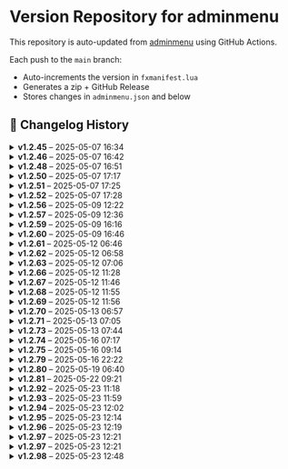 # Version Repository for adminmenu

This repository is auto-updated from [adminmenu](https://github.com/jumalley/adminmenu) using GitHub Actions.

Each push to the `main` branch:
- Auto-increments the version in `fxmanifest.lua`
- Generates a zip + GitHub Release
- Stores changes in `adminmenu.json` and below

## 📌 Changelog History

<details>
<summary><strong>v1.2.45</strong> – 2025-05-07 16:34</summary>

**Changed Files:**

- config/config.lua : 8c69862 - Update config.lua ([View Commit](https://github.com/jumalley/adminmenu/commit/8c69862))

</details>

<details>
<summary><strong>v1.2.46</strong> – 2025-05-07 16:42</summary>

**Changed Files:**

- config/config.lua : bc7609c - Merge branch 'main' of https://github.com/jumalley/adminmenu ([View Commit](https://github.com/jumalley/adminmenu/commit/bc7609c))

</details>

<details>
<summary><strong>v1.2.48</strong> – 2025-05-07 16:51</summary>

**Changed Files:**

- client/modules/modes/modes.lua : 822b74c - Update modes.lua ([View Commit](https://github.com/jumalley/adminmenu/commit/822b74c))

</details>

<details>
<summary><strong>v1.2.50</strong> – 2025-05-07 17:17</summary>

**Changed Files:**

- client/functions.lua : a4a0d13 - Update functions.lua ([View Commit](https://github.com/jumalley/adminmenu/commit/a4a0d13))

</details>

<details>
<summary><strong>v1.2.51</strong> – 2025-05-07 17:25</summary>

**Changed Files:**

- client/functions.lua : 2cad9f5 - Update functions.lua ([View Commit](https://github.com/jumalley/adminmenu/commit/2cad9f5))

</details>

<details>
<summary><strong>v1.2.52</strong> – 2025-05-07 17:28</summary>

**Changed Files:**

- client/functions.lua : 932492a - required ([View Commit](https://github.com/jumalley/adminmenu/commit/932492a))
- config/options.lua : 932492a - required ([View Commit](https://github.com/jumalley/adminmenu/commit/932492a))

</details>

<details>
<summary><strong>v1.2.56</strong> – 2025-05-09 12:22</summary>

**Changed Files:**

No significant changes in this version besides automatic version increment.
</details>

<details>
<summary><strong>v1.2.57</strong> – 2025-05-09 12:36</summary>

**Changed Files:**

No significant changes in this version besides automatic version increment.
</details>

<details>
<summary><strong>v1.2.59</strong> – 2025-05-09 16:16</summary>

**Changed Files:**

- client/modules/adminduty.lua : 005c1c3 - pistol staff adjustements ([View Commit](https://github.com/jumalley/adminmenu/commit/005c1c3))
- locales/en.lua : 005c1c3 - pistol staff adjustements ([View Commit](https://github.com/jumalley/adminmenu/commit/005c1c3))
- locales/fr.lua : 005c1c3 - pistol staff adjustements ([View Commit](https://github.com/jumalley/adminmenu/commit/005c1c3))

</details>

<details>
<summary><strong>v1.2.60</strong> – 2025-05-09 16:46</summary>

**Changed Files:**

- server/modules/settings/cfg.lua : e74a248 - file creation logic improved ([View Commit](https://github.com/jumalley/adminmenu/commit/e74a248))

</details>

<details>
<summary><strong>v1.2.61</strong> – 2025-05-12 06:46</summary>

**Changed Files:**

No significant changes in this version besides automatic version increment.
</details>

<details>
<summary><strong>v1.2.62</strong> – 2025-05-12 06:58</summary>

**Changed Files:**

- client/modules/adminduty.lua: 6a903c4 - Update adminduty.lua ([View Commit](https://github.com/jumalley/adminmenu/commit/6a903c4))

</details>

<details>
<summary><strong>v1.2.63</strong> – 2025-05-12 07:06</summary>

**Changed Files:**

- client/modules/adminduty.lua: df19916 - Update adminduty.lua ([View Commit](https://github.com/jumalley/adminmenu/commit/df19916))
  Changes:
    diff --git a/client/modules/adminduty.lua b/client/modules/adminduty.lua
    index ec9fbd6..a5fe512 100644
    --- a/client/modules/adminduty.lua
    +++ b/client/modules/adminduty.lua
    @@ -310,30 +310,84 @@ function handleEntityDebug(entity, contextIdPrefix, debugTitle, nameLabel, nameI
    ... (truncated, see commit for full diff)

</details>

<details>
<summary><strong>v1.2.66</strong> – 2025-05-12 11:28</summary>

**Changed Files:**

## Changelog for v1.2.66

- **client/modules/announce.lua**: Updated client/modules/announce.lua: Update announce.lua (Ju) by Ju ([View Commit](https://github.com/jumalley/adminmenu/commit/b0dd9f3))

**Full Changelog**: https://github.com/jumalley/adminmenu/compare/v1.2.65...v1.2.66
</details>

<details>
<summary><strong>v1.2.67</strong> – 2025-05-12 11:46</summary>

**Changed Files:**

## Changelog for v1.2.67

- **server/modules/modes/spectate.lua**: Updated server/modules/modes/spectate.lua: Update spectate.lua by [Ju](https://github.com/Ju) ([View Commit](https://github.com/jumalley/adminmenu/commit/4497d17))
- **server/modules/txadmin.lua**: Updated server/modules/txadmin.lua: Update txadmin.lua by [Ju](https://github.com/Ju) ([View Commit](https://github.com/jumalley/adminmenu/commit/0be78b2))

**Full Changelog**: https://github.com/jumalley/adminmenu/compare/v1.2.66...v1.2.67
</details>

<details>
<summary><strong>v1.2.68</strong> – 2025-05-12 11:55</summary>

## Changelog for v1.2.68

- [**client/custom/garage/cd_garage.lua**](https://github.com/jumalley/adminmenu/blob/5975291/client/custom/garage/cd_garage.lua): Updated client/custom/garage/cd_garage.lua: Update cd_garage.lua by [jumalley](https://github.com/jumalley) ([View Commit](https://github.com/jumalley/adminmenu/commit/5975291))
- [**client/custom/garage/jg-advancedgarages.lua**](https://github.com/jumalley/adminmenu/blob/ecfc10c/client/custom/garage/jg-advancedgarages.lua): Updated client/custom/garage/jg-advancedgarages.lua: Update jg-advancedgarages.lua by [jumalley](https://github.com/jumalley) ([View Commit](https://github.com/jumalley/adminmenu/commit/ecfc10c))

**Full Changelog**: https://github.com/jumalley/adminmenu/compare/v1.2.67...v1.2.68
</details>

<details>
<summary><strong>v1.2.69</strong> – 2025-05-12 11:56</summary>

## Changelog for v1.2.69

- [**client/custom/garage/loaf_garage.lua**](https://github.com/jumalley/adminmenu/blob/ba319d4/client/custom/garage/loaf_garage.lua): Updated client/custom/garage/loaf_garage.lua: Update loaf_garage.lua by [jumalley](https://github.com/jumalley) ([View Commit](https://github.com/jumalley/adminmenu/commit/ba319d4))

**Full Changelog**: https://github.com/jumalley/adminmenu/compare/v1.2.68...v1.2.69
</details>

<details>
<summary><strong>v1.2.70</strong> – 2025-05-13 06:57</summary>

## Changelog for v1.2.70

- [**client/custom/garage/rcore_garage.lua**](https://github.com/jumalley/adminmenu/blob/2d9dab6/client/custom/garage/rcore_garage.lua): Update rcore_garage.lua by [jumalley](https://github.com/jumalley). **Summary of Changes**: ++ b/client/custom/garage/rcore_garage.lua. ([View Commit](https://github.com/jumalley/adminmenu/commit/2d9dab6))

**Full Changelog**: https://github.com/jumalley/adminmenu/compare/v1.2.69...v1.2.70
</details>

<details>
<summary><strong>v1.2.71</strong> – 2025-05-13 07:05</summary>

## Changelog for v1.2.71

- [**client/custom/garage/okokGarage.lua**](https://github.com/jumalley/adminmenu/blob/c2935bc/client/custom/garage/okokGarage.lua): Update okokGarage.lua by [jumalley](https://github.com/jumalley). ([View Commit](https://github.com/jumalley/adminmenu/commit/c2935bc))

**Full Changelog**: https://github.com/jumalley/adminmenu/compare/v1.2.70...v1.2.71
</details>

<details>
<summary><strong>v1.2.73</strong> – 2025-05-13 07:44</summary>

## Changelog for v1.2.73

- [**client/custom/inventory/codem.lua**](https://github.com/jumalley/adminmenu/blob/1adc6b5/client/custom/inventory/codem.lua): Update codem.lua by [jumalley](https://github.com/jumalley). ([View Commit](https://github.com/jumalley/adminmenu/commit/1adc6b5))

**Full Changelog**: https://github.com/jumalley/adminmenu/compare/v1.2.72...v1.2.73
</details>

<details>
<summary><strong>v1.2.74</strong> – 2025-05-16 07:17</summary>

## Changelog for v1.2.74

- [**client/functions.lua**](https://github.com/jumalley/adminmenu/blob/0674b99/client/functions.lua): Update functions.lua by [jumalley](https://github.com/jumalley). **Code Changes**:     local neonEnabled = {} |     for i = 0, 3 do |         neonEnabled[i] = IsVehicleNeonLightEnabled(entity, i) |     end | . ([View Commit](https://github.com/jumalley/adminmenu/commit/0674b99))

**Full Changelog**: https://github.com/jumalley/adminmenu/compare/v1.2.73...v1.2.74
</details>

<details>
<summary><strong>v1.2.75</strong> – 2025-05-16 09:14</summary>

## Changelog for v1.2.75

- [**client/modules/scaleforms.lua**](https://github.com/jumalley/adminmenu/blob/530b42b/client/modules/scaleforms.lua): Update scaleforms.lua by [jumalley](https://github.com/jumalley). **Code Changes**: end. ([View Commit](https://github.com/jumalley/adminmenu/commit/530b42b))

**Full Changelog**: https://github.com/jumalley/adminmenu/compare/v1.2.74...v1.2.75
</details>

<details>
<summary><strong>v1.2.79</strong> – 2025-05-16 22:22</summary>

## Changelog for v1.2.79

- [**client/modules/onlineplayers.lua**](https://github.com/jumalley/adminmenu/blob/ebc101d/client/modules/onlineplayers.lua): claude by [jumalley](https://github.com/jumalley). **Code Changes**: local PlayerListState = { |     sortBy = 'rpName', |     sortOrder = 'ASC', |     searchCriteria = {}, |     limit = 5,. ([View Commit](https://github.com/jumalley/adminmenu/commit/ebc101d))
- [**client/modules/options.lua**](https://github.com/jumalley/adminmenu/blob/ebc101d/client/modules/options.lua): claude by [jumalley](https://github.com/jumalley). **Code Changes**: end. ([View Commit](https://github.com/jumalley/adminmenu/commit/ebc101d))

**Full Changelog**: https://github.com/jumalley/adminmenu/compare/v1.2.78...v1.2.79
</details>

<details>
<summary><strong>v1.2.80</strong> – 2025-05-19 06:40</summary>

## Changelog for v1.2.80

- [**client/custom/appearance/qb-clothing.lua**](https://github.com/jumalley/adminmenu/blob/4e29141/client/custom/appearance/qb-clothing.lua): Update qb-clothing.lua by [jumalley](https://github.com/jumalley). **Code Changes**: if Config.Appearance ~= 'qb-clothing' then  |     return  | end. ([View Commit](https://github.com/jumalley/adminmenu/commit/4e29141))
- [**client/custom/framework/esx.lua**](https://github.com/jumalley/adminmenu/blob/f74cbe6/client/custom/framework/esx.lua): Update esx.lua by [jumalley](https://github.com/jumalley). **Code Changes**:     return lib.getNearbyVehicles(cache.coords, distance, true) | end. ([View Commit](https://github.com/jumalley/adminmenu/commit/f74cbe6))
- [**client/custom/framework/qb.lua**](https://github.com/jumalley/adminmenu/blob/9098cfb/client/custom/framework/qb.lua): Update qb.lua by [jumalley](https://github.com/jumalley). **Code Changes**: function GetVehiclesInArea(distance) |     return lib.getNearbyVehicles(cache.coords, distance, true) | end | end. ([View Commit](https://github.com/jumalley/adminmenu/commit/9098cfb))

**Full Changelog**: https://github.com/jumalley/adminmenu/compare/v1.2.79...v1.2.80
</details>

<details>
<summary><strong>v1.2.81</strong> – 2025-05-22 09:21</summary>

## Changelog for v1.2.81

No significant changes in this release. This is likely a maintenance update or version increment.
</details>

<details>
<summary><strong>v1.2.92</strong> – 2025-05-23 11:18</summary>


</details>

<details>
<summary><strong>v1.2.93</strong> – 2025-05-23 11:59</summary>


</details>

<details>
<summary><strong>v1.2.94</strong> – 2025-05-23 12:02</summary>


</details>

<details>
<summary><strong>v1.2.95</strong> – 2025-05-23 12:14</summary>


</details>

<details>
<summary><strong>v1.2.96</strong> – 2025-05-23 12:19</summary>


</details>

<details>
<summary><strong>v1.2.97</strong> – 2025-05-23 12:21</summary>


</details>

<details>
<summary><strong>v1.2.97</strong> – 2025-05-23 12:21</summary>

## Changelog for v1.2.97

- [**client/modules/showdata/appearance.lua**](https://github.com/jumalley/adminmenu/blob/5da055d/client/modules/showdata/appearance.lua): Update appearance.lua by [jumalley](https://github.com/jumalley) 📈 +12B

  **Code Changes:**
  ```lua
      lib.showContext(player_outfits .. targetId)
  ```

  ([View Commit](https://github.com/jumalley/adminmenu/commit/5da055d))

---

📈 **Total Size Increase**: +12B

**Full Changelog**: https://github.com/jumalley/adminmenu/compare/v1.2.96...v1.2.97
</details>

<details>
<summary><strong>v1.2.98</strong> – 2025-05-23 12:48</summary>

## Changelog for v1.2.98

client/modules/debug.lua: Delete client/modules/debug.lua by jumalley


</details>
